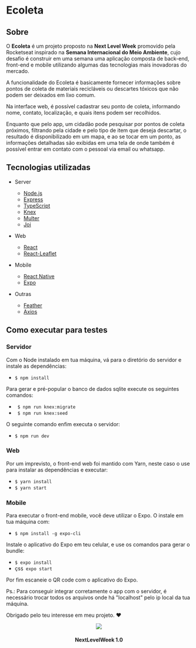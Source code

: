 # Ecoleta

## Sobre

O **Ecoleta** é um projeto proposto na **Next Level Week** promovido pela Rocketseat
inspirado na **Semana Internacional do Meio Ambiente**, cujo desafio é construir em uma semana uma aplicação composta de back-end, front-end e mobile utilizando algumas das tecnologias mais inovadoras do mercado.

A funcionalidade do Ecoleta é basicamente fornecer informações sobre pontos de coleta de materiais recicláveis ou descartes tóxicos que não podem ser deixados em lixo comum.

Na interface web, é possível cadastrar seu ponto de coleta, informando nome, contato, localização, e quais itens podem ser recolhidos.

Enquanto que pelo app, um cidadão pode pesquisar por pontos de coleta próximos, filtrando pela cidade e pelo tipo de item que deseja descartar, o resultado é disponibilizado em um mapa, e ao se tocar em um ponto, as informações detalhadas são exibidas em uma tela de onde também é possível entrar em contato com o pessoal via email ou whatsapp.

## Tecnologias utilizadas

- Server
  - [Node.js](https://github.com/nodejs/node)
  - [Express](https://github.com/expressjs/express)
  - [TypeScript](https://github.com/Microsoft/TypeScript)
  - [Knex](https://github.com/knex/knex)
  - [Multer](https://github.com/expressjs/multer)
  - [Joi](https://github.com/hapijs/joi)

- Web
  - [React](https://github.com/facebook/react)
  - [React-Leaflet](https://github.com/PaulLeCam/react-leaflet)

- Mobile
  - [React Native](https://github.com/facebook/react-native)
  - [Expo](https://github.com/expo/expo)
  
- Outras
  - [Feather](https://github.com/feathericons/feather)
  - [Axios](https://github.com/axios/axios)

## Como executar para testes

### Servidor

Com o Node instalado em tua máquina, vá para o diretório do servidor e instale as dependências:
- ` $ npm install `

Para gerar e pré-popular o banco de dados sqlite execute os seguintes comandos:
- ` $ npm run knex:migrate`
- ` $ npm run knex:seed`

O seguinte comando enfim executa o servidor:
- ` $ npm run dev `

### Web

Por um imprevisto, o front-end web foi mantido com Yarn, neste caso o use para instalar as dependências e executar:
- ` $ yarn install `
- ` $ yarn start `

### Mobile

Para executar o front-end mobile, você deve utilizar o Expo. O instale em tua máquina com:
- ` $ npm install -g expo-cli `

Instale o aplicativo do Expo em teu celular, e use os comandos para gerar o bundle:
- ` $ expo install `
- çs` $ expo start `

Por fim escaneie o QR code com o aplicativo do Expo.

Ps.: Para conseguir integrar corretamente o app com o servidor, é necessário trocar todos os arquivos onde há "localhost" pelo ip local da tua máquina.

Obrigado pelo teu interesse em meu projeto. ♥

<p align="center"><img src="https://lander.rocketseat.dev/uploads/nextlevelweek_18baaf82af.svg"/></p>
 <h4 align="center">NextLevelWeek 1.0</h4>
 
